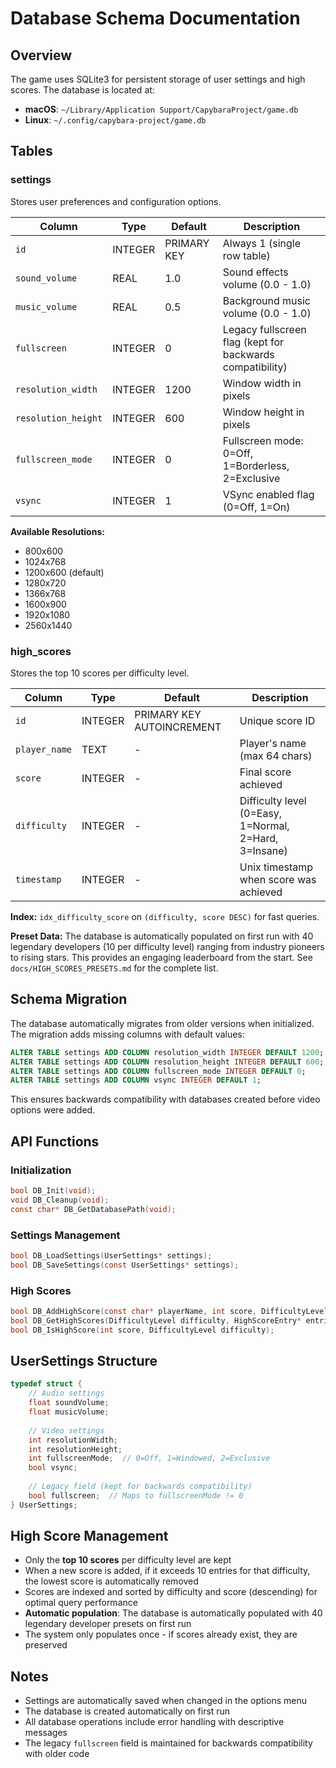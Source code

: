 # Database Schema Documentation

## Overview

The game uses SQLite3 for persistent storage of user settings and high scores. The database is located at:

- **macOS**: `~/Library/Application Support/CapybaraProject/game.db`
- **Linux**: `~/.config/capybara-project/game.db`

## Tables

### settings

Stores user preferences and configuration options.

| Column | Type | Default | Description |
|--------|------|---------|-------------|
| `id` | INTEGER | PRIMARY KEY | Always 1 (single row table) |
| `sound_volume` | REAL | 1.0 | Sound effects volume (0.0 - 1.0) |
| `music_volume` | REAL | 0.5 | Background music volume (0.0 - 1.0) |
| `fullscreen` | INTEGER | 0 | Legacy fullscreen flag (kept for backwards compatibility) |
| `resolution_width` | INTEGER | 1200 | Window width in pixels |
| `resolution_height` | INTEGER | 600 | Window height in pixels |
| `fullscreen_mode` | INTEGER | 0 | Fullscreen mode: 0=Off, 1=Borderless, 2=Exclusive |
| `vsync` | INTEGER | 1 | VSync enabled flag (0=Off, 1=On) |

**Available Resolutions:**
- 800x600
- 1024x768
- 1200x600 (default)
- 1280x720
- 1366x768
- 1600x900
- 1920x1080
- 2560x1440

### high_scores

Stores the top 10 scores per difficulty level.

| Column | Type | Default | Description |
|--------|------|---------|-------------|
| `id` | INTEGER | PRIMARY KEY AUTOINCREMENT | Unique score ID |
| `player_name` | TEXT | - | Player's name (max 64 chars) |
| `score` | INTEGER | - | Final score achieved |
| `difficulty` | INTEGER | - | Difficulty level (0=Easy, 1=Normal, 2=Hard, 3=Insane) |
| `timestamp` | INTEGER | - | Unix timestamp when score was achieved |

**Index:** `idx_difficulty_score` on `(difficulty, score DESC)` for fast queries.

**Preset Data:**
The database is automatically populated on first run with 40 legendary developers (10 per difficulty level) ranging from industry pioneers to rising stars. This provides an engaging leaderboard from the start. See `docs/HIGH_SCORES_PRESETS.md` for the complete list.

## Schema Migration

The database automatically migrates from older versions when initialized. The migration adds missing columns with default values:

```sql
ALTER TABLE settings ADD COLUMN resolution_width INTEGER DEFAULT 1200;
ALTER TABLE settings ADD COLUMN resolution_height INTEGER DEFAULT 600;
ALTER TABLE settings ADD COLUMN fullscreen_mode INTEGER DEFAULT 0;
ALTER TABLE settings ADD COLUMN vsync INTEGER DEFAULT 1;
```

This ensures backwards compatibility with databases created before video options were added.

## API Functions

### Initialization
```c
bool DB_Init(void);
void DB_Cleanup(void);
const char* DB_GetDatabasePath(void);
```

### Settings Management
```c
bool DB_LoadSettings(UserSettings* settings);
bool DB_SaveSettings(const UserSettings* settings);
```

### High Scores
```c
bool DB_AddHighScore(const char* playerName, int score, DifficultyLevel difficulty);
bool DB_GetHighScores(DifficultyLevel difficulty, HighScoreEntry* entries, int maxEntries, int* outCount);
bool DB_IsHighScore(int score, DifficultyLevel difficulty);
```

## UserSettings Structure

```c
typedef struct {
    // Audio settings
    float soundVolume;
    float musicVolume;
    
    // Video settings
    int resolutionWidth;
    int resolutionHeight;
    int fullscreenMode;  // 0=Off, 1=Windowed, 2=Exclusive
    bool vsync;
    
    // Legacy field (kept for backwards compatibility)
    bool fullscreen;  // Maps to fullscreenMode != 0
} UserSettings;
```

## High Score Management

- Only the **top 10 scores** per difficulty level are kept
- When a new score is added, if it exceeds 10 entries for that difficulty, the lowest score is automatically removed
- Scores are indexed and sorted by difficulty and score (descending) for optimal query performance
- **Automatic population**: The database is automatically populated with 40 legendary developer presets on first run
- The system only populates once - if scores already exist, they are preserved

## Notes

- Settings are automatically saved when changed in the options menu
- The database is created automatically on first run
- All database operations include error handling with descriptive messages
- The legacy `fullscreen` field is maintained for backwards compatibility with older code


